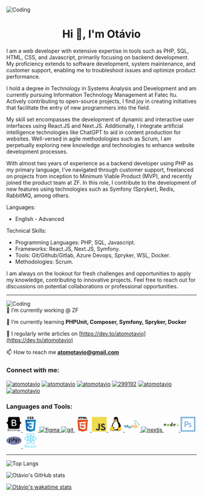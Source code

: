 <img align="center" alt="Coding" src="https://keebs.com/wp-content/uploads/2022/01/lofico_study.jpg">
<h1 align="center">Hi 👋, I'm Otávio</h1>

I am a web developer with extensive expertise in tools such as PHP, SQL, HTML, CSS, and Javascript, primarily focusing on backend development. My proficiency extends to software development, system maintenance, and customer support, enabling me to troubleshoot issues and optimize product performance.

I hold a degree in Technology in Systems Analysis and Development and am currently pursuing Information Technology Management at Fatec Itu. Actively contributing to open-source projects, I find joy in creating initiatives that facilitate the entry of new programmers into the field.

My skill set encompasses the development of dynamic and interactive user interfaces using React.JS and Next.JS. Additionally, I integrate artificial intelligence technologies like ChatGPT to aid in content production for websites. Well-versed in agile methodologies such as Scrum, I am perpetually exploring new knowledge and technologies to enhance website development processes.

With almost two years of experience as a backend developer using PHP as my primary language, I've navigated through customer support, freelanced on projects from inception to Minimum Viable Product (MVP), and recently joined the product team at ZF. In this role, I contribute to the development of new features using technologies such as Symfony (Spryker), Redis, RabbitMQ, among others.

Languages:

- English - Advanced

Technical Skills:

- Programming Languages: PHP, SQL, Javascript.
- Frameworks: React.JS, Next.JS, Symfony.
- Tools: Git/Github/Gitlab, Azure Devops, Spryker, WSL, Docker.
- Methodologies: Scrum.

I am always on the lookout for fresh challenges and opportunities to apply my knowledge, contributing to innovative projects. Feel free to reach out for discussions on potential collaborations or professional opportunities.

---
<img align="right" alt="Coding" width="600" src="https://media.tenor.com/8tr_CU6730MAAAAC/web-dev-website-development.gif">


🔭 I’m currently working @ ZF

🌱 I’m currently learning **PHPUnit, Composer, Symfony, Spryker, Docker**

📝 I regularly write articles on [https://dev.to/atomotavio](https://dev.to/atomotavio)

📫 How to reach me **atomotavio@gmail.com**

<h3 align="left">Connect with me:</h3>
<p align="left">
<a href="https://dev.to/atomotavio" target="blank"><img align="center" src="https://raw.githubusercontent.com/rahuldkjain/github-profile-readme-generator/master/src/images/icons/Social/devto.svg" alt="atomotavio" height="30" width="40" /></a>
<a href="https://twitter.com/atomotavio" target="blank"><img align="center" src="https://raw.githubusercontent.com/rahuldkjain/github-profile-readme-generator/master/src/images/icons/Social/twitter.svg" alt="atomotavio" height="30" width="40" /></a>
<a href="https://linkedin.com/in/otaviotrindade" target="blank"><img align="center" src="https://raw.githubusercontent.com/rahuldkjain/github-profile-readme-generator/master/src/images/icons/Social/linked-in-alt.svg" alt="atomotavio" height="30" width="40" /></a>
<a href="https://stackoverflow.com/users/299192" target="blank"><img align="center" src="https://raw.githubusercontent.com/rahuldkjain/github-profile-readme-generator/master/src/images/icons/Social/stack-overflow.svg" alt="299192" height="30" width="40" /></a>
<a href="https://instagram.com/atomotavio" target="blank"><img align="center" src="https://raw.githubusercontent.com/rahuldkjain/github-profile-readme-generator/master/src/images/icons/Social/instagram.svg" alt="atomotavio" height="30" width="40" /></a>
<a href="https://www.youtube.com/c/atomotavio" target="blank"><img align="center" src="https://raw.githubusercontent.com/rahuldkjain/github-profile-readme-generator/master/src/images/icons/Social/youtube.svg" alt="atomotavio" height="30" width="40" /></a>
</p>

<h3 align="left">Languages and Tools:</h3>
<p align="left"> <a href="https://getbootstrap.com" target="_blank" rel="noreferrer"> <img src="https://raw.githubusercontent.com/devicons/devicon/master/icons/bootstrap/bootstrap-plain-wordmark.svg" alt="bootstrap" width="40" height="40"/> </a> <a href="https://www.w3schools.com/css/" target="_blank" rel="noreferrer"> <img src="https://raw.githubusercontent.com/devicons/devicon/master/icons/css3/css3-original-wordmark.svg" alt="css3" width="40" height="40"/> </a> <a href="https://www.figma.com/" target="_blank" rel="noreferrer"> <img src="https://www.vectorlogo.zone/logos/figma/figma-icon.svg" alt="figma" width="40" height="40"/> </a> <a href="https://git-scm.com/" target="_blank" rel="noreferrer"> <img src="https://www.vectorlogo.zone/logos/git-scm/git-scm-icon.svg" alt="git" width="40" height="40"/> </a> <a href="https://www.w3.org/html/" target="_blank" rel="noreferrer"> <img src="https://raw.githubusercontent.com/devicons/devicon/master/icons/html5/html5-original-wordmark.svg" alt="html5" width="40" height="40"/> </a> <a href="https://developer.mozilla.org/en-US/docs/Web/JavaScript" target="_blank" rel="noreferrer"> <img src="https://raw.githubusercontent.com/devicons/devicon/master/icons/javascript/javascript-original.svg" alt="javascript" width="40" height="40"/> </a> <a href="https://www.linux.org/" target="_blank" rel="noreferrer"> <img src="https://raw.githubusercontent.com/devicons/devicon/master/icons/linux/linux-original.svg" alt="linux" width="40" height="40"/> </a> <a href="https://www.mysql.com/" target="_blank" rel="noreferrer"> <img src="https://raw.githubusercontent.com/devicons/devicon/master/icons/mysql/mysql-original-wordmark.svg" alt="mysql" width="40" height="40"/> </a> <a href="https://nextjs.org/" target="_blank" rel="noreferrer"> <img src="https://cdn.worldvectorlogo.com/logos/nextjs-2.svg" alt="nextjs" width="40" height="40"/> </a> <a href="https://nodejs.org" target="_blank" rel="noreferrer"> <img src="https://raw.githubusercontent.com/devicons/devicon/master/icons/nodejs/nodejs-original-wordmark.svg" alt="nodejs" width="40" height="40"/> </a> <a href="https://www.photoshop.com/en" target="_blank" rel="noreferrer"> <img src="https://raw.githubusercontent.com/devicons/devicon/master/icons/photoshop/photoshop-line.svg" alt="photoshop" width="40" height="40"/> </a> <a href="https://www.php.net" target="_blank" rel="noreferrer"> <img src="https://raw.githubusercontent.com/devicons/devicon/master/icons/php/php-original.svg" alt="php" width="40" height="40"/> </a> <a href="https://reactjs.org/" target="_blank" rel="noreferrer"> <img src="https://raw.githubusercontent.com/devicons/devicon/master/icons/react/react-original-wordmark.svg" alt="react" width="40" height="40"/> </a> </p>

---

![Top Langs](https://github-readme-stats.vercel.app/api/top-langs/?username=atomotavio&layout=compact&theme=radical&hide_border=true&hide_title=true)

![Otávio's GitHub stats](https://github-readme-stats.vercel.app/api?username=atomotavio&show_icons=true&theme=radical&count_private=true&hide_border=true&hide_title=true)

[![Otávio's wakatime stats](https://github-readme-stats.vercel.app/api/wakatime?username=atomotavio&theme=radical&hide_border=true)](https://github.com/anuraghazra/github-readme-stats)



